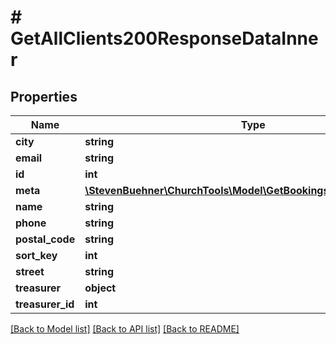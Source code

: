 # # GetAllClients200ResponseDataInner

## Properties

Name | Type | Description | Notes
------------ | ------------- | ------------- | -------------
**city** | **string** |  | [optional]
**email** | **string** |  | [optional]
**id** | **int** |  | [optional]
**meta** | [**\StevenBuehner\ChurchTools\Model\GetBookings200ResponseMeta**](GetBookings200ResponseMeta.md) |  | [optional]
**name** | **string** |  | [optional]
**phone** | **string** |  | [optional]
**postal_code** | **string** |  | [optional]
**sort_key** | **int** |  | [optional]
**street** | **string** |  | [optional]
**treasurer** | **object** | PersonDomainObject | [optional]
**treasurer_id** | **int** | Person ID | [optional]

[[Back to Model list]](../../README.md#models) [[Back to API list]](../../README.md#endpoints) [[Back to README]](../../README.md)
